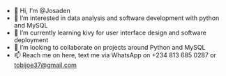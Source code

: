 - 👋 Hi, I’m @Josaden
- 👀 I’m interested in data analysis and software development with python and MySQL
- 🌱 I’m currently learning kivy for user interface design and software deployment
- 💞️ I’m looking to collaborate on projects around Python and MySQL
- 📫 Reach me on here, text me via WhatsApp on +234 813 685 0287 or tobijoe37@gmail.com

<!---
Josaden/Josaden is a ✨ special ✨ repository because its `README.md` (this file) appears on your GitHub profile.
You can click the Preview link to take a look at your changes.
--->
